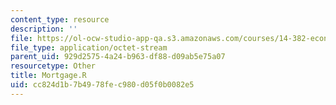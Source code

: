 ```yaml
---
content_type: resource
description: ''
file: https://ol-ocw-studio-app-qa.s3.amazonaws.com/courses/14-382-econometrics-spring-2017/cc824d1b7b4978fec980d05f0b0082e5_Mortgage.R
file_type: application/octet-stream
parent_uid: 929d2575-4a24-b963-df88-d09ab5e75a07
resourcetype: Other
title: Mortgage.R
uid: cc824d1b-7b49-78fe-c980-d05f0b0082e5
---
```

